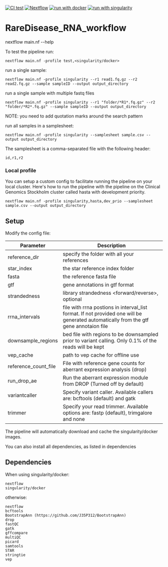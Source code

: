 [![CI test](https://github.com/genomic-medicine-sweden/RareDisease_RNA_workflow/actions/workflows/ci_test.yml/badge.svg?branch=main)](https://github.com/genomic-medicine-sweden/RareDisease_RNA_workflow/actions/workflows/ci_test.yml)
[![Nextflow](https://img.shields.io/badge/nextflow-%E2%89%A521.10.3-brightgreen.svg)](https://www.nextflow.io/)
[![run with docker](https://img.shields.io/badge/run%20with-docker-0db7ed?labelColor=000000&logo=docker)](https://www.docker.com/)
[![run with singularity](https://img.shields.io/badge/run%20with-singularity-1d355c.svg?labelColor=000000)](https://sylabs.io/docs/)

# RareDisease_RNA_workflow

nextflow main.nf --help

To test the pipeline run:

```Console
nextflow main.nf -profile test,<singularity/docker>
```

run a single sample:

```Console
nextflow main.nf -profile singularity --r1 read1.fq.gz --r2 read2.fq.gz --sample sampleID --output output_directory
```

run a single sample with multiple fastq files

```Console
nextflow main.nf -profile singularity --r1 "folder/*R1*.fq.gz" --r2 "folder/*R2*.fq.gz" --sample sampleID --output output_directory
```

NOTE: you need to add quotation marks around the search pattern

run all samples in a samplesheet:

```Console
nextflow main.nf -profile singularity --samplesheet sample.csv --output output_directory
```

The samplesheet is a comma-separated file with the following header:

```Console
id,r1,r2
```

### Local profile

You can setup a custom config to facilitate running the pipeline on your local cluster. Here's how to run the pipeline with the pipeline on the Clinical Genomics Stockholm cluster called hasta with development priority.

```Console
nextflow main.nf -profile singularity,hasta,dev_prio --samplesheet sample.csv --output output_directory
```

## Setup
Modify the config file:

| Parameter | Description |
| --- | ---|
| reference_dir | specify the folder with all your references |
| star_index  |  the star reference index folder |
| fasta | the reference fasta file |
| gtf |  gene annotations in gtf format |
| strandedness |  library strandedness <forward/reverse>, optional |
| rrna_intervals | file with rrna postions in interval_list format. If not provided one will be generated automatically from the gtf gene annotaion file |
| downsample_regions | bed file with regions to be downsampled prior to variant calling. Only 0.1% of the reads will be kept |
| vep_cache | path to vep cache for offline use |
| reference_count_file | File with reference gene counts for aberrant expression analysis (drop) |
| run_drop_ae | Run the aberrant expression module from DROP (Turned off by default) |
| variantcaller | Specify variant caller. Available callers are: bcftools (default) and gatk |
| trimmer | Specify your read trimmer. Available options are: fastp (default), trimgalore and none |


The pipeline will automatically download and cache the singularity/docker images.

You can also install all dependencies, as listed in dependencies

## Dependencies
When using singularity/docker:

	nextflow
	singularity/docker

otherwise:

	nextflow
	bcftools
    BootstrapAnn (https://github.com/J35P312/BootstrapAnn)
	drop
	fastQC
	gatk
	gffcompare
	multiQC
	picard
	samtools
	STAR
	stringtie
	vep
